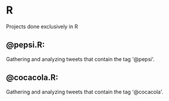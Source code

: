 # R
Projects done exclusively in R

## @pepsi.R:
Gathering and analyzing tweets that contain the tag '@pepsi'. 

## @cocacola.R:
Gathering and analyzing tweets that contain the tag '@cocacola'.
